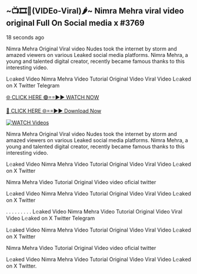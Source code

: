 ## ~📺🎞️👙(VIDEo-Viral)🌶~ Nimra Mehra viral video original Full On Social media x #3769

18 seconds ago

Nimra Mehra Original Viral video Nudes took the internet by storm and amazed viewers on various Leaked social media platforms. Nimra Mehra, a young and talented digital creator, recently became famous thanks to this interesting video.

L𝚎aked Video Nimra Mehra Video Tutorial Original Video Viral Video L𝚎aked on X Twitter Telegram

[🌐 CLICK HERE 🟢==►► WATCH NOW](https://valovideo.net/valo-video/?bom)

[🔴 CLICK HERE 🌐==►► Download Now](https://valovideo.net/valo-video/?bom)

[![WATCH Videos](https://i.imgur.com/dJHk4Zq.gif)](https://valovideo.net/valo-video/?bom)

Nimra Mehra Original Viral video Nudes took the internet by storm and amazed viewers on various Leaked social media platforms. Nimra Mehra, a young and talented digital creator, recently became famous thanks to this interesting video.

L𝚎aked Video Nimra Mehra Video Tutorial Original Video Viral Video L𝚎aked on X Twitter

Nimra Mehra Video Tutorial Original Video video oficial twitter

L𝚎aked Video Nimra Mehra Video Tutorial Original Video Viral Video L𝚎aked on X Twitter

. . . . . . . . . L𝚎aked Video Nimra Mehra Video Tutorial Original Video Viral Video L𝚎aked on X Twitter Telegram

L𝚎aked Video Nimra Mehra Video Tutorial Original Video Viral Video L𝚎aked on X Twitter

Nimra Mehra Video Tutorial Original Video video oficial twitter

L𝚎aked Video Nimra Mehra Video Tutorial Original Video Viral Video L𝚎aked on X Twitter.